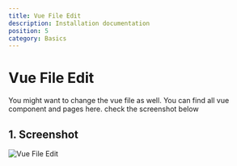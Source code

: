 ```yaml
---
title: Vue File Edit
description: Installation documentation
position: 5
category: Basics
---
```


<!--more-->

# Vue File Edit

You might want to change the vue file as well. You can find all vue component and pages here. check the screenshot below

## 1. Screenshot

![Vue File Edit](/docs/vue.png)
